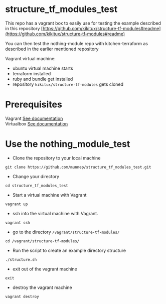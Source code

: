 # structure_tf_modules_test

This repo has a vagrant box to easily use for testing the example described in this repository [https://github.com/kikitux/structure-tf-modules#readme](https://github.com/kikitux/structure-tf-modules#readme)

You can then test the nothing-module repo with kitchen-terraform as described in the earlier mentioned repository

Vagrant virtual machine:
- ubuntu virtual machine starts
- terraform installed
- ruby and bundle get installed
- repository ```kikitux/structure-tf-modules``` gets cloned


# Prerequisites

Vagrant [See documentation](https://www.vagrantup.com/docs/installation)  
Virtualbox [See documentation](https://www.virtualbox.org/wiki/Downloads)

# Use the nothing_module_test

- Clone the repository to your local machine
```
git clone https://github.com/munnep/structure_tf_modules_test.git
```

- Change your directory
```
cd structure_tf_modules_test
```

- Start a virtual machine with Vagrant
```
vagrant up
```

- ssh into the virtual machine with Vagrant.
```
vagrant ssh
```

- go to the directory ```/vagrant/structure-tf-modules/```
```
cd /vagrant/structure-tf-modules/
```

- Run the script to create an example directory structure
``` 
./structure.sh     
```

- exit out of the vagrant machine
```
exit
```

- destroy the vagrant machine
```
vagrant destroy
```